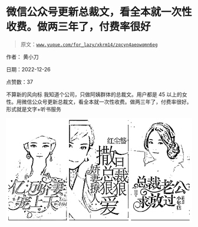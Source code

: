 # 微信公众号更新总裁文，看全本就一次性收费。做两三年了，付费率很好

> 原文：[`www.yuque.com/for_lazy/xkrm14/zqcyn4aeowqmn6eg`](https://www.yuque.com/for_lazy/xkrm14/zqcyn4aeowqmn6eg)



作者： 黄小刀 

日期：2022-12-26 

点赞数：37 

不算新的风向标 我知道个公司，只做阿姨群体的总裁文。用户都是 45 以上的女性。用微信公众号更新总裁文，看全本就一次性收费。做两三年了，付费率很好。 形式就是文字+听书服务 

![](img/bf571f9d5dfc460155aca93041dc4a13.png)  

